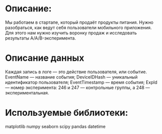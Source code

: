 # Описание:

Мы работаем в стартапе, который продаёт продукты питания. Нужно разобраться, как ведут себя пользователи мобильного приложения.
Для этого нам нужно изучить воронку продаж и исследовать результаты A/A/B-эксперимента.

# Описание данных
Каждая запись в логе — это действие пользователя, или событие. 
EventName — название события;
DeviceIDHash — уникальный идентификатор пользователя;
EventTimestamp — время события;
ExpId — номер эксперимента: 246 и 247 — контрольные группы, а 248 — экспериментальная.

# Используемые библиотеки:

matplotlib
numpy
seaborn
scipy
pandas 
datetime
